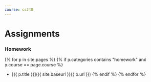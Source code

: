 ```yaml
---
course: cs240
---
```


Assignments
===========

### Homework

{% for p in site.pages %}
  {% if p.categories contains "homework" and p.course == page.course %}
* [{{ p.title }}]({{ site.baseurl }}{{ p.url }})
  {% endif %}
{% endfor %}

